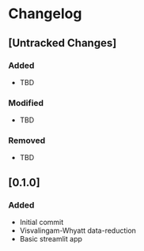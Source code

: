 # Changelog

## [Untracked Changes]
### Added
- TBD

### Modified
- TBD

### Removed
- TBD

## [0.1.0]
### Added
- Initial commit
- Visvalingam-Whyatt data-reduction
- Basic streamlit app